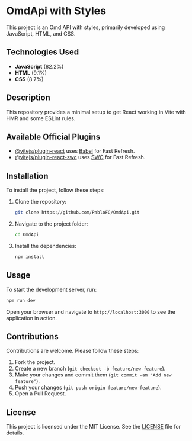 # OmdApi with Styles

This project is an Omd API with styles, primarily developed using JavaScript, HTML, and CSS.

## Technologies Used

- **JavaScript** (82.2%)
- **HTML** (9.1%)
- **CSS** (8.7%)

## Description

This repository provides a minimal setup to get React working in Vite with HMR and some ESLint rules.

## Available Official Plugins

- [@vitejs/plugin-react](https://github.com/vitejs/vite-plugin-react/blob/main/packages/plugin-react/README.md) uses [Babel](https://babeljs.io/) for Fast Refresh.
- [@vitejs/plugin-react-swc](https://github.com/vitejs/vite-plugin-react-swc) uses [SWC](https://swc.rs/) for Fast Refresh.

## Installation

To install the project, follow these steps:

1. Clone the repository:

   ```sh
   git clone https://github.com/PabloFC/OmdApi.git
   ```

2. Navigate to the project folder:

   ```sh
   cd OmdApi
   ```

3. Install the dependencies:
   ```sh
   npm install
   ```

## Usage

To start the development server, run:

```sh
npm run dev
```

Open your browser and navigate to `http://localhost:3000` to see the application in action.

## Contributions

Contributions are welcome. Please follow these steps:

1. Fork the project.
2. Create a new branch (`git checkout -b feature/new-feature`).
3. Make your changes and commit them (`git commit -am 'Add new feature'`).
4. Push your changes (`git push origin feature/new-feature`).
5. Open a Pull Request.

## License

This project is licensed under the MIT License. See the [LICENSE](LICENSE) file for details.
